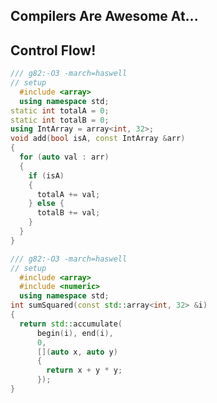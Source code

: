 <div class="white-bg">
<h2>Compilers Are Awesome At...</h2>
<h2 class="fragment">Control Flow!</h2>
</div>


```cpp
/// g82:-O3 -march=haswell
// setup
  #include <array>
  using namespace std;
static int totalA = 0;
static int totalB = 0;
using IntArray = array<int, 32>;
void add(bool isA, const IntArray &arr)
{
  for (auto val : arr)
  {
    if (isA)
    {
      totalA += val;
    } else {
      totalB += val;
    }
  }
}
```


```cpp
/// g82:-O3 -march=haswell
// setup
  #include <array>
  #include <numeric>
  using namespace std;
int sumSquared(const std::array<int, 32> &i)
{
  return std::accumulate(
      begin(i), end(i), 
      0,
      [](auto x, auto y)
      {
        return x + y * y;
      });
}
```